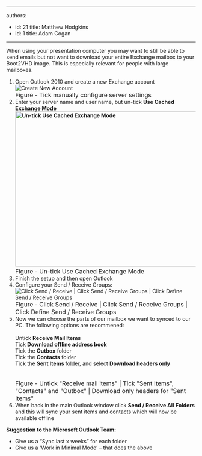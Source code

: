 

---
authors:
  - id: 21
    title: Matthew Hodgkins
  - id: 1
    title: Adam Cogan
---




<span class='intro'> When using your presentation computer you may want to still be able to send emails but not want to download your entire Exchange mailbox to your Boot2VHD image. This is&#160;especially relevant for people with large mailboxes. 
 </span>


  <ol>
    <li>Open Outlook 2010&#160;and create a new Exchange account <br>
<img src="/ITAndNetworking/RulesToBetterPresentationPCs/PublishingImages/new-account.jpg" alt="Create New Account" /><br></li>
    <font size="-0" class="ms-rteCustom-FigureNormal">Figure - Tick manually configure server settings</font>
    <li>Enter your server name and user name, but un-tick <strong>Use Cached Exchange Mode<br>
    <img width="595" height="413" src="/ITAndNetworking/RulesToBetterPresentationPCs/PublishingImages/fig3-untickcached.png" alt="Un-tick Use Cached Exchange Mode" /><br>
    </strong><font size="-0" class="ms-rteCustom-FigureNormal">Figure - Un-tick Use Cached Exchange Mode</font> </li>
    <li>Finish the setup and then open Outlook </li>
    <li>Configure your Send / Receive Groups&#58;<br>
    <img src="/ITAndNetworking/RulesToBetterPresentationPCs/PublishingImages/fig4-editaccounts.png" alt="Click Send / Receive | Click Send / Receive Groups | Click Define Send / Receive Groups" /> <font size="-0" class="ms-rteCustom-FigureNormal">Figure - Click Send /&#160;Receive | Click Send /&#160;Receive Groups | Click Define Send /&#160;Receive Groups</font> </li>
    <li>Now we can choose the parts of our mailbox we want to synced to our PC. The following options are recommened&#58;<br>
    <br>
    Untick <strong>Receive Mail Items<br>
    </strong>Tick <strong>Download offline address book<br>
    </strong>Tick the <strong>Outbox</strong> folder<br>
    Tick the <strong>Contacts</strong> folder<br>
    Tick the <strong>Sent Items </strong>folder, and select <strong>Download headers only</strong><br>
    <br>
    <img src="/ITAndNetworking/RulesToBetterPresentationPCs/PublishingImages/fig5-sendreciveall.png" alt="" /><br>
    <font size="-0" class="ms-rteCustom-FigureNormal">Figure - Untick &quot;Receive mail items&quot; | Tick &quot;Sent Items&quot;, &quot;Contacts&quot; and &quot;Outbox&quot; | Download only headers for &quot;Sent Items&quot;</font>&#160; </li>
    <li>When back in the main Outlook window click <strong>Send / Receive All</strong> <strong>Folders </strong>and this will sync your sent items and contacts which will now be available offline </li>
</ol>
<p><strong>Suggestion to the Microsoft Outlook Team&#58;</strong></p>
<ul>
    <li>Give us a “Sync last x weeks” for each folder</li>
    <li>Give us a ‘Work in Minimal Mode’ – that does the above</li>
</ul>



